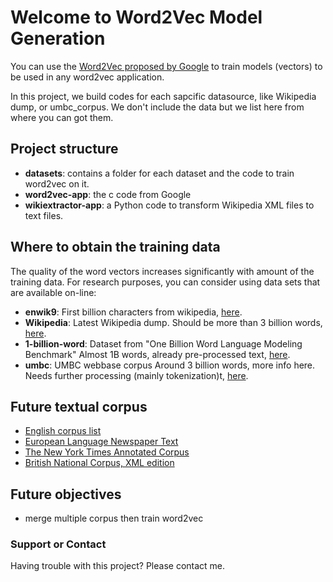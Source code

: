 # Welcome to Word2Vec Model Generation

You can use the [Word2Vec proposed by Google](https://code.google.com/archive/p/word2vec/) to train models (vectors) to be used in any word2vec application.

In this project, we build codes for each sapcific datasource, like Wikipedia dump, or umbc_corpus. We don't include the data but we list here from where you can got them.

## Project structure
- **datasets**: contains a folder for each dataset and the code to train word2vec on it.
- **word2vec-app**: the c code from Google
- **wikiextractor-app**: a Python code to transform Wikipedia XML files to text files.


## Where to obtain the training data

The quality of the word vectors increases significantly with amount of the training data. For research purposes, you can consider using data sets that are available on-line:

- **enwik9**: First billion characters from wikipedia, [here](http://mattmahoney.net/dc/enwik9.zip).
- **Wikipedia**: Latest Wikipedia dump. Should be more than 3 billion words, [here](http://dumps.wikimedia.org/enwiki/latest/enwiki-latest-pages-articles.xml.bz2).
- **1-billion-word**: Dataset from "One Billion Word Language Modeling Benchmark" Almost 1B words, already pre-processed text, [here](http://www.statmt.org/lm-benchmark/1-billion-word-language-modeling-benchmark-r13output.tar.gz).
- **umbc**: UMBC webbase corpus Around 3 billion words, more info here. Needs further processing (mainly tokenization)t, [here](http://ebiquity.umbc.edu/redirect/to/resource/id/351/UMBC-webbase-corpus).

## Future textual corpus
- [English corpus list](https://en.wikipedia.org/wiki/List_of_text_corpora#English_language)
- [European Language Newspaper Text](https://catalog.ldc.upenn.edu/LDC95T11)
- [The New York Times Annotated Corpus](https://catalog.ldc.upenn.edu/ldc2008t19)
- [British National Corpus, XML edition](http://ota.ox.ac.uk/desc/2554)


## Future objectives
- merge multiple corpus then train word2vec



### Support or Contact

Having trouble with this project? Please contact me.
